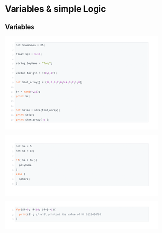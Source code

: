 # Variables & simple Logic

## Variables

![Variables](assets/Variables.png)



![If](assets/If.png)

![Loop](assets/Loop.png)
